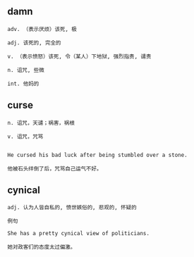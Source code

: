 ## damn
```
adv. （表示厌烦）该死, 极

adj. 该死的, 完全的

v. （表示愤怒）该死, 令（某人）下地狱, 强烈指责, 谴责

n. 诅咒, 些微

int. 他妈的
```
## curse
```
n. 诅咒，天谴；祸害，祸根

v. 诅咒，咒骂


He cursed his bad luck after being stumbled over a stone.

他被石头绊倒了后，咒骂自己运气不好。
```
## cynical
```
adj. 认为人皆自私的, 愤世嫉俗的, 悲观的, 怀疑的

例句

She has a pretty cynical view of politicians.

她对政客们的态度太过偏激。
```